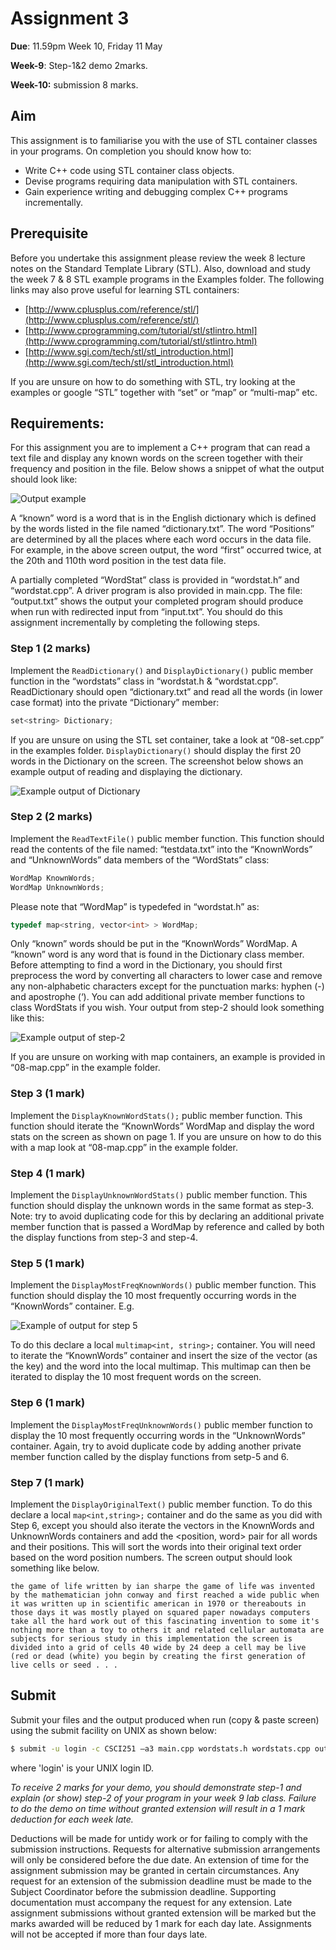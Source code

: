 # Assignment 3

**Due**:  11.59pm Week 10, Friday 11 May

**Week-9**: Step-1&2 demo 2marks. 

**Week-10:** submission 8 marks.

## Aim

This assignment is to familiarise you with the use of STL container classes in your programs. 
On completion you should know how to:

* Write C++ code using STL container class objects. 
* Devise programs requiring data manipulation with STL containers. 
* Gain experience writing and debugging complex C++ programs incrementally. 

## Prerequisite

Before you undertake this assignment please review the week 8 lecture notes on the Standard 
Template Library (STL). Also, download and study the week 7 & 8 STL example programs in the 
Examples folder. The following links may also prove useful for learning STL containers: 

* [http://www.cplusplus.com/reference/stl/](http://www.cplusplus.com/reference/stl/)
* [http://www.cprogramming.com/tutorial/stl/stlintro.html](http://www.cprogramming.com/tutorial/stl/stlintro.html)
* [http://www.sgi.com/tech/stl/stl_introduction.html](http://www.sgi.com/tech/stl/stl_introduction.html)

If you are unsure on how to do something with STL, try looking at the examples or google “STL” 
together with “set” or “map” or “multi-map” etc. 

## Requirements:

For this assignment you are to implement a C++ program that can read a text file and display any known words on the screen together with their frequency and position in the file. Below shows a snippet of what the output should look like: 

![Output example](./1.png)



A “known” word is a word that is in the English dictionary which is defined by the words listed in the file named “dictionary.txt”. The word “Positions” are determined by all the places where each word occurs in the data file. For example, in the above screen output, the word “first” occurred twice, at the 20th and 110th word position in the test data file. 

A partially completed “WordStat” class is provided in “wordstat.h” and “wordstat.cpp”. A driver program is also provided in main.cpp. The file: “output.txt” shows the output your completed program should produce when run with redirected input from “input.txt”. You should do this assignment incrementally by completing the following steps.

### Step 1 (2 marks)

Implement the `ReadDictionary()` and `DisplayDictionary()` public member function in the “wordstats” class in “wordstat.h & “wordstat.cpp”. ReadDictionary should open “dictionary.txt” and read all the words (in lower case format) into the private “Dictionary” member: 

```c++
set<string> Dictionary;
```

If you are unsure on using the STL set container, take a look at “08-set.cpp” in the examples folder. `DisplayDictionary()` should display the first 20 words in the Dictionary on the screen. The 
screenshot below shows an example output of reading and displaying the dictionary. 

![Example output of Dictionary](./2.png)



### Step 2 (2 marks)

Implement the `ReadTextFile()` public member function. This function should read the contents of 
the file named: “testdata.txt” into the “KnownWords” and “UnknownWords” data members of the 
“WordStats” class: 

```c++
WordMap KnownWords; 
WordMap UnknownWords; 
```

Please note that “WordMap” is typedefed in “wordstat.h” as:

```c++
typedef map<string, vector<int> > WordMap;
```



Only “known” words should be put in the “KnownWords” WordMap. A “known” word is any 
word that is found in the Dictionary class member. Before attempting to find a word in the 
Dictionary, you should first preprocess the word by converting all characters to lower case and 
remove any non-alphabetic characters except for the punctuation marks: hyphen (-) and apostrophe 
(‘). You can add additional private member functions to class WordStats if you wish. Your output 
from step-2 should look something like this:

![Example output of step-2](./3.png)

If you are unsure on working with map containers, an example is provided in “08-map.cpp” in the 
example folder. 

### Step 3 (1 mark)

Implement the `DisplayKnownWordStats();` public member function. This function should iterate the “KnownWords” WordMap and display the word stats on the screen as shown on page 1. If you are unsure on how to do this with a map look at “08-map.cpp” in the example folder.

### Step 4 (1 mark)

Implement the `DisplayUnknownWordStats()` public member function. This function should 
display the unknown words in the same format as step-3. Note: try to avoid duplicating code for 
this by declaring an additional private member function that is passed a WordMap by reference 
and called by both the display functions from step-3 and step-4.

### Step 5 (1 mark)

Implement the `DisplayMostFreqKnownWords()` public member function. This function should display the 10 most frequently occurring words in the “KnownWords” container. E.g.

![Example of output for step 5](./4.png)

To do this declare a local `multimap<int, string>;` container. You will need to iterate the 
“KnownWords” container and insert the size of the vector (as the key) and the word into the local 
multimap. This multimap can then be iterated to display the 10 most frequent words on the screen.

### Step 6 (1 mark)

Implement the `DisplayMostFreqUnknownWords()` public member function to display the 10 most frequently occurring words in the “UnknownWords” container. Again, try to avoid duplicate code by adding another private member function called by the display functions from setp-5 and 6.

### Step 7 (1 mark)

Implement the `DisplayOriginalText()` public member function. To do this declare a local 
`map<int,string>;` container and do the same as you did with Step 6, except you should also iterate 
the vectors in the KnownWords and UnknownWords containers and add the <position, word> pair 
for all words and their positions. This will sort the words into their original text order based on the 
word position numbers. The screen output should look something like below. 

```
the game of life written by ian sharpe the game of life was invented by the mathematician john conway and first reached a wide public when it was written up in scientific american in 1970 or thereabouts in those days it was mostly played on squared paper nowadays computers take all the hard work out of this fascinating invention to some it's nothing more than a toy to others it and related cellular automata are subjects for serious study in this implementation the screen is divided into a grid of cells 40 wide by 24 deep a cell may be live (red or dead (white) you begin by creating the first generation of live cells or seed . . . 
```

## Submit

Submit your files and the output produced when run (copy & paste screen) using the submit facility on UNIX as shown below: 

```bash
$ submit -u login -c CSCI251 –a3 main.cpp wordstats.h wordstats.cpp output.txt
```

where 'login' is your UNIX login ID.

*To receive 2 marks for your demo, you should demonstrate step-1 and explain (or show) step-2 of your program in your week 9 lab class. Failure to do the demo on time without granted extension will result in a 1 mark deduction for each week late.*

Deductions will be made for untidy work or for failing to comply with the submission instructions. Requests for alternative submission arrangements will only be considered before the due date. An extension of time for the assignment submission may be granted in certain circumstances. Any request for an extension of the submission deadline must be made to the Subject Coordinator before the submission deadline. Supporting documentation must accompany the request for any extension. Late assignment submissions without granted extension will be marked but the marks awarded will be reduced by 1 mark for each day late. Assignments will not be accepted if more than four days late.

